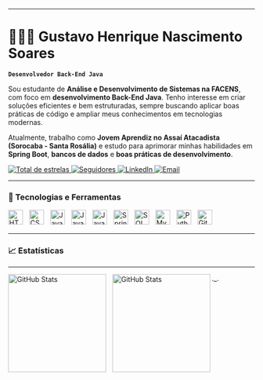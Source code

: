 
---

# 👨🏻‍💻 Gustavo Henrique Nascimento Soares

**`Desenvolvedor Back-End Java`**

Sou estudante de **Análise e Desenvolvimento de Sistemas na FACENS**, com foco em **desenvolvimento Back-End Java**. Tenho interesse em criar soluções eficientes e bem estruturadas, sempre buscando aplicar boas práticas de código e ampliar meus conhecimentos em tecnologias modernas.

Atualmente, trabalho como **Jovem Aprendiz no Assaí Atacadista (Sorocaba - Santa Rosália)** e estudo para aprimorar minhas habilidades em **Spring Boot**, **bancos de dados** e **boas práticas de desenvolvimento**.

<p align="left"> 
    <a href="https://github.com/gustavo-hnsoares?tab=repositories&sort=stargazers">
        <img 
            alt="Total de estrelas" 
            title="Total de estrelas no GitHub" 
            src="https://custom-icon-badges.demolab.com/github/stars/gustavo-hnsoares?color=55960c&style=for-the-badge&labelColor=488207&logo=star&label=Estrelas"
        />
    </a>
    <a href="https://github.com/gustavo-hnsoares?tab=followers">
        <img 
            alt="Seguidores" 
            title="Me siga no GitHub" 
            src="https://custom-icon-badges.demolab.com/github/followers/gustavo-hnsoares?color=236ad3&labelColor=1155ba&style=for-the-badge&logo=github&label=Seguidores&logoColor=white"
        />
    </a>
    <a href="https://www.linkedin.com/in/gustavo-henrique-nascimento-soares/">
        <img 
            alt="LinkedIn" 
            title="Conecte-se comigo no LinkedIn" 
            src="https://custom-icon-badges.demolab.com/badge/-LinkedIn-blue?style=for-the-badge&logo=linkedin&logoColor=white"
        />
    </a>
    <a href="mailto:gusoaresh@gmail.com">
        <img 
            alt="Email" 
            title="Envie-me um e-mail" 
            src="https://custom-icon-badges.demolab.com/badge/-Email-red?style=for-the-badge&logo=gmail&logoColor=white"
        />
    </a>
</p>


---

### 🚀 Tecnologias e Ferramentas

<img align="left" alt="HTML" width="30px" style="padding-right:10px;" src="https://cdn.jsdelivr.net/gh/devicons/devicon/icons/html5/html5-original.svg" />
<img align="left" alt="CSS" width="30px" style="padding-right:10px;" src="https://cdn.jsdelivr.net/gh/devicons/devicon/icons/css3/css3-original.svg" />
<img align="left" alt="JavaScript" width="30px" style="padding-right:10px;" src="https://cdn.jsdelivr.net/gh/devicons/devicon/icons/javascript/javascript-original.svg" />
<img align="left" alt="Java" width="30px" style="padding-right:10px;" src="https://cdn.jsdelivr.net/gh/devicons/devicon/icons/java/java-original.svg" />
<img align="left" alt="JavaFX" width="30px" style="padding-right:10px;" src="https://cdn.jsdelivr.net/gh/devicons/devicon/icons/java/java-original-wordmark.svg" />
<img align="left" alt="Spring Boot" width="30px" style="padding-right:10px;" src="https://cdn.jsdelivr.net/gh/devicons/devicon/icons/spring/spring-original.svg" />
<img align="left" alt="SQL Server" width="30px" style="padding-right:10px;" src="https://cdn.jsdelivr.net/gh/devicons/devicon/icons/microsoftsqlserver/microsoftsqlserver-plain.svg" />
<img align="left" alt="MySQL" width="30px" style="padding-right:10px;" src="https://cdn.jsdelivr.net/gh/devicons/devicon/icons/mysql/mysql-original.svg" />
<img align="left" alt="Python" width="30px" style="padding-right:10px;" src="https://cdn.jsdelivr.net/gh/devicons/devicon/icons/python/python-original.svg" />
<img align="left" alt="Git" width="30px" style="padding-right:10px;" src="https://cdn.jsdelivr.net/gh/devicons/devicon/icons/git/git-original.svg" />
<br/><br/>

---

### 📈 Estatísticas

---
<p style="padding-botto:10px">
  <img 
    align="left" 
    alt="GitHub Stats" 
    height="200" 
    style="padding-right: 10px;" 
    src="https://github-readme-stats.vercel.app/api?username=gustavo-hnsoares&show_icons=true&theme=tokyonight&include_all_commits=true&locale=pt-br" 
  />
._.
<img 
      align="left" 
      alt="GitHub Stats" 
      height="200" 
      src="https://github-readme-stats.vercel.app/api/top-langs/?username=gustavo-hnsoares&theme=tokyonight&layout=compact&custom_title=Tecnologias&langs_count=9" 
  />

</p>

